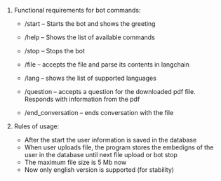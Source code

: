 1. Functional requirements for bot commands:

   - /start – Starts the bot and shows the greeting
   - /help – Shows the list of available commands
   - /stop – Stops the bot

   - /file – accepts the file and parse its contents in langchain
   - /lang – shows the list of supported languages
   - /question – accepts a question for the downloaded pdf file. Responds with information from the pdf
   - /end_conversation – ends conversation with the file

2. Rules of usage:
   - After the start the user information is saved in the database
   - When user uploads file, the program stores the embedigns of the user in the database until next file upload or bot stop
   - The maximum file size is 5 Mb now
   - Now only english version is supported (for stability)

